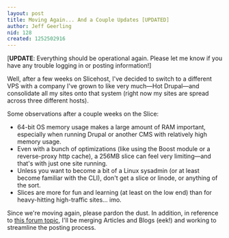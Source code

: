 ```yaml
---
layout: post
title: Moving Again... And a Couple Updates [UPDATED]
author: Jeff Geerling
nid: 128
created: 1252502916
---
```

<p>[<strong>UPDATE</strong>: Everything should be operational again. Please let me know if you have any trouble logging in or posting information!]</p>
<p>Well, after a few weeks on Slicehost, I've decided to switch to a different VPS with a company I've grown to like very much&mdash;Hot Drupal&mdash;and consolidate all my sites onto that system (right now my sites are spread across three different hosts).</p>
<p>Some observations after a couple weeks on the Slice:</p>
<ul>
    <li>64-bit OS memory usage makes a large amount of RAM important, especially when running Drupal or another CMS with relatively high memory usage.</li>
    <li>Even with a bunch of optimizations (like using the Boost module or a reverse-proxy http cache), a 256MB slice can feel very limiting&mdash;and that's with just one site running.</li>
    <li>Unless you want to become a bit of a Linux sysadmin (or at least become familiar with the CLI), don't get a slice or linode, or anything of the sort.</li>
    <li>Slices are more for fun and learning (at least on the low end) than for heavy-hitting high-traffic sites... imo.</li>
</ul>
<p>Since we're moving again, please pardon the dust. In addition, in reference to <a href="/forum/topics/120">this forum topic</a>, I'll be merging Articles and Blogs (eek!) and working to streamline the posting process.</p>

